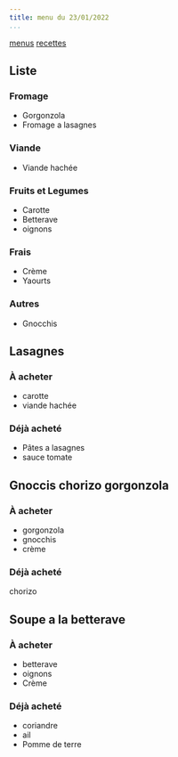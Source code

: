 ```yaml
---
title: menu du 23/01/2022
...
```


[menus](/menu.html)
[recettes](/recipe.html)

## Liste
### Fromage
- Gorgonzola
- Fromage a lasagnes
### Viande
- Viande hachée
### Fruits et Legumes
- Carotte
- Betterave
- oignons
### Frais
- Crème
- Yaourts
### Autres
- Gnocchis

## Lasagnes
### À acheter
- carotte
- viande hachée

### Déjà acheté 
- Pâtes a lasagnes
- sauce tomate

## Gnoccis chorizo gorgonzola
### À acheter
- gorgonzola
- gnocchis
- crème

### Déjà acheté 
chorizo

## Soupe a la betterave
### À acheter
- betterave
- oignons
- Crème

### Déjà acheté 
- coriandre
- ail
- Pomme de terre
